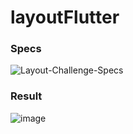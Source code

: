 # layoutFlutter

### Specs
![Layout-Challenge-Specs](https://user-images.githubusercontent.com/19391835/76713605-5e12f280-66e7-11ea-8058-e3e20b80c8a3.png)

### Result
![image](https://user-images.githubusercontent.com/19391835/76713618-7d118480-66e7-11ea-95a7-8ced1e1e8be2.png)


